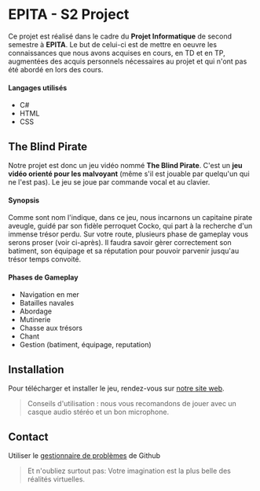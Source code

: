 # EPITA - S2 Project
Ce projet est réalisé dans le cadre du **Projet Informatique** de second semestre à **EPITA**. Le but de celui-ci est de mettre en oeuvre les connaissances que nous avons acquises en cours, en TD et en TP, augmentées des acquis personnels nécessaires au projet et qui n'ont pas été abordé en lors des cours.

#### Langages utilisés
* C#
* HTML
* CSS

## The Blind Pirate
Notre projet est donc un jeu vidéo nommé **The Blind Pirate**. C'est un **jeu vidéo orienté pour les malvoyant** (même s'il est jouable par quelqu'un qui ne l'est pas). Le jeu se joue par commande vocal et au clavier.

#### Synopsis
Comme sont nom l'indique, dans ce jeu, nous incarnons un capitaine pirate aveugle, guidé par son fidèle perroquet Cocko, qui part à la recherche d'un immense trésor perdu. Sur votre route, plusieurs phase de gameplay vous serons proser (voir ci-après). Il faudra savoir gèrer correctement son batiment, son équipage et sa réputation pour pouvoir parvenir jusqu'au trésor temps convoité.

#### Phases de Gameplay
* Navigation en mer
* Batailles navales
* Abordage
* Mutinerie
* Chasse aux trésors
* Chant
* Gestion (batiment, équipage, reputation)

## Installation
Pour télécharger et installer le jeu, rendez-vous sur [notre site web](https://github.com/PJNMT/The-Blind-Pirate).
> Conseils d'utilisation : nous vous recomandons de jouer avec un casque audio stéréo et un bon microphone.

## Contact
Utiliser le [gestionnaire de problèmes](https://github.com/BlaBlaTutorat/Tutorat/issues) de Github



> Et n'oubliez surtout pas: Votre imagination est la plus belle des réalités virtuelles.
